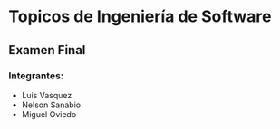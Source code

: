 
# Topicos de Ingeniería de Software
## Examen Final 

### Integrantes: 

- Luis Vasquez
- Nelson Sanabio
- Miguel Oviedo


